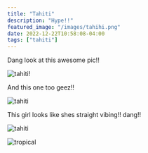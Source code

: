```yaml
---
title: "Tahiti"
description: "Hype!!"
featured_image: "/images/tahihi.png"
date: 2022-12-22T10:58:08-04:00
tags: ["tahiti"]
---
```



Dang look at this awesome pic!!

![tahiti!](/images/posts/tahiti.jpg)



And this one too geez!!

![tahiti](/images/posts/tahiti2.jpg)



This girl looks like shes straight vibing!! dang!!

![tahiti](/images/posts/relaxed.jfif)

![tropical](/images/posts/swagtropical.jfif)





<!-- git add .
git commit -m "swag changes"
git push -->